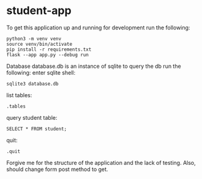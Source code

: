 # student-app

To get this application up and running for development run the following:
```
python3 -m venv venv
source venv/bin/activate
pip install -r requirements.txt
flask --app app.py --debug run
```

Database
database.db is an instance of sqlite to query the db run the following:
enter sqlite shell:
```
sqlite3 database.db
```

list tables:
```
.tables
```

query student table:
```
SELECT * FROM student;
```

quit:
```
.quit
```

Forgive me for the structure of the application and the lack of testing.
Also, should change form post method to get.
